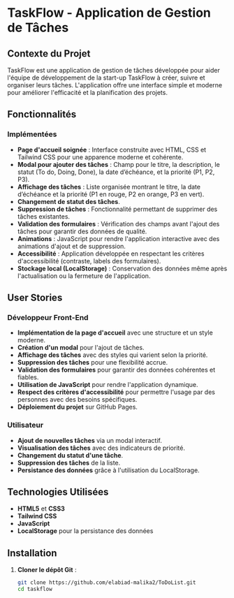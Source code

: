 # TaskFlow - Application de Gestion de Tâches

## Contexte du Projet
TaskFlow est une application de gestion de tâches développée pour aider l'équipe de développement de la start-up TaskFlow à créer, suivre et organiser leurs tâches. L'application offre une interface simple et moderne pour améliorer l'efficacité et la planification des projets.

## Fonctionnalités
### Implémentées
- **Page d'accueil soignée** : Interface construite avec HTML, CSS et Tailwind CSS pour une apparence moderne et cohérente.
- **Modal pour ajouter des tâches** : Champ pour le titre, la description, le statut (To do, Doing, Done), la date d’échéance, et la priorité (P1, P2, P3).
- **Affichage des tâches** : Liste organisée montrant le titre, la date d’échéance et la priorité (P1 en rouge, P2 en orange, P3 en vert).
- **Changement de statut des tâches**.
- **Suppression de tâches** : Fonctionnalité permettant de supprimer des tâches existantes.
- **Validation des formulaires** : Vérification des champs avant l'ajout des tâches pour garantir des données de qualité.
- **Animations** : JavaScript pour rendre l'application interactive avec des animations d'ajout et de suppression.
- **Accessibilité** : Application développée en respectant les critères d'accessibilité (contraste, labels des formulaires).
- **Stockage local (LocalStorage)** : Conservation des données même après l'actualisation ou la fermeture de l'application.



## User Stories
### Développeur Front-End
- **Implémentation de la page d'accueil** avec une structure et un style moderne.
- **Création d'un modal** pour l'ajout de tâches.
- **Affichage des tâches** avec des styles qui varient selon la priorité.
- **Suppression des tâches** pour une flexibilité accrue.
- **Validation des formulaires** pour garantir des données cohérentes et fiables.
- **Utilisation de JavaScript** pour rendre l'application dynamique.
- **Respect des critères d'accessibilité** pour permettre l'usage par des personnes avec des besoins spécifiques.
- **Déploiement du projet** sur GitHub Pages.

### Utilisateur
- **Ajout de nouvelles tâches** via un modal interactif.
- **Visualisation des tâches** avec des indicateurs de priorité.
- **Changement du statut d'une tâche**.
- **Suppression des tâches** de la liste.
- **Persistance des données** grâce à l'utilisation du LocalStorage.

## Technologies Utilisées
- **HTML5** et **CSS3**
- **Tailwind CSS**
- **JavaScript**
- **LocalStorage** pour la persistance des données

## Installation
1. **Cloner le dépôt Git** :
   ```bash
   git clone https://github.com/elabiad-malika2/ToDoList.git
   cd taskflow
